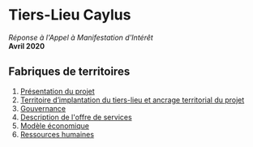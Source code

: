 # Tiers-Lieu Caylus    

*Réponse à l'Appel à Manifestation d'Intérêt*   
**Avril 2020**  

## **Fabriques de territoires**
1. [Présentation du projet](presentation_projet.md)  
2. [Territoire d’implantation du tiers-lieu et ancrage territorial du projet](territoire.md)
3. [Gouvernance](gouvernance.md)  
4. [Description de l'offre de services](offre.md)  
5. [Modèle économique](modele_eco.md)  
6. [Ressources humaines](res_h.md)  

